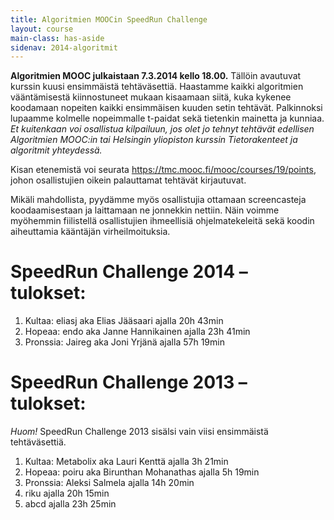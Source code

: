 ```yaml
---
title: Algoritmien MOOCin SpeedRun Challenge
layout: course
main-class: has-aside
sidenav: 2014-algoritmit
---
```

**Algoritmien MOOC julkaistaan 7.3.2014 kello 18.00.** Tällöin avautuvat kurssin kuusi ensimmäistä tehtäväsettiä. Haastamme kaikki algoritmien vääntämisestä kiinnostuneet mukaan kisaamaan siitä, kuka kykenee koodamaan nopeiten kaikki ensimmäisen kuuden setin tehtävät. Palkinnoksi lupaamme kolmelle nopeimmalle t-paidat sekä tietenkin mainetta ja kunniaa. *Et kuitenkaan voi osallistua kilpailuun, jos olet jo tehnyt tehtävät edellisen Algoritmien MOOC:in tai Helsingin yliopiston kurssin Tietorakenteet ja algoritmit yhteydessä.*

Kisan etenemistä voi seurata <https://tmc.mooc.fi/mooc/courses/19/points>, johon osallistujien oikein palauttamat tehtävät kirjautuvat. 

Mikäli mahdollista, pyydämme myös osallistujia ottamaan screencasteja koodaamisestaan ja laittamaan ne jonnekkin nettiin. Näin voimme myöhemmin fiilistellä osallistujien ihmeellisiä ohjelmatekeleitä sekä koodin aiheuttamia kääntäjän virheilmoituksia.

# SpeedRun Challenge 2014 – tulokset:

1. Kultaa: eliasj aka Elias Jääsaari ajalla 20h 43min
2. Hopeaa: endo aka Janne Hannikainen ajalla 23h 41min
3. Pronssia: Jaireg aka Joni Yrjänä ajalla 57h 19min

# SpeedRun Challenge 2013 – tulokset:

*Huom!* SpeedRun Challenge 2013 sisälsi vain viisi ensimmäistä tehtäväsettiä.

1. Kultaa: Metabolix aka Lauri Kenttä ajalla 3h 21min
2. Hopeaa: poiru aka Birunthan Mohanathas ajalla 5h 19min
3. Pronssia: Aleksi Salmela ajalla 14h 20min
4. riku ajalla 20h 15min
5. abcd ajalla 23h 25min